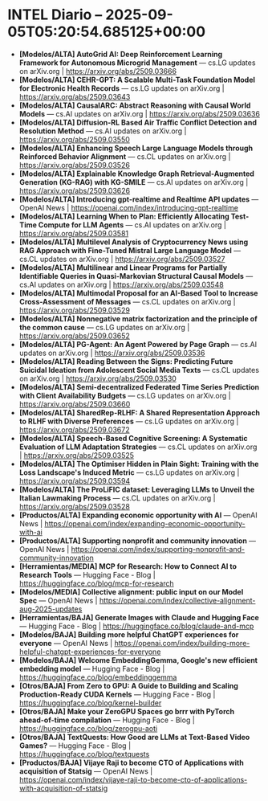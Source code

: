 # INTEL Diario – 2025-09-05T05:20:54.685125+00:00

- **[Modelos/ALTA] AutoGrid AI: Deep Reinforcement Learning Framework for Autonomous Microgrid Management** — cs.LG updates on arXiv.org | https://arxiv.org/abs/2509.03666
- **[Modelos/ALTA] CEHR-GPT: A Scalable Multi-Task Foundation Model for Electronic Health Records** — cs.LG updates on arXiv.org | https://arxiv.org/abs/2509.03643
- **[Modelos/ALTA] CausalARC: Abstract Reasoning with Causal World Models** — cs.AI updates on arXiv.org | https://arxiv.org/abs/2509.03636
- **[Modelos/ALTA] Diffusion-RL Based Air Traffic Conflict Detection and Resolution Method** — cs.AI updates on arXiv.org | https://arxiv.org/abs/2509.03550
- **[Modelos/ALTA] Enhancing Speech Large Language Models through Reinforced Behavior Alignment** — cs.CL updates on arXiv.org | https://arxiv.org/abs/2509.03526
- **[Modelos/ALTA] Explainable Knowledge Graph Retrieval-Augmented Generation (KG-RAG) with KG-SMILE** — cs.AI updates on arXiv.org | https://arxiv.org/abs/2509.03626
- **[Modelos/ALTA] Introducing gpt-realtime and Realtime API updates** — OpenAI News | https://openai.com/index/introducing-gpt-realtime
- **[Modelos/ALTA] Learning When to Plan: Efficiently Allocating Test-Time Compute for LLM Agents** — cs.AI updates on arXiv.org | https://arxiv.org/abs/2509.03581
- **[Modelos/ALTA] Multilevel Analysis of Cryptocurrency News using RAG Approach with Fine-Tuned Mistral Large Language Model** — cs.CL updates on arXiv.org | https://arxiv.org/abs/2509.03527
- **[Modelos/ALTA] Multilinear and Linear Programs for Partially Identifiable Queries in Quasi-Markovian Structural Causal Models** — cs.AI updates on arXiv.org | https://arxiv.org/abs/2509.03548
- **[Modelos/ALTA] Multimodal Proposal for an AI-Based Tool to Increase Cross-Assessment of Messages** — cs.CL updates on arXiv.org | https://arxiv.org/abs/2509.03529
- **[Modelos/ALTA] Nonnegative matrix factorization and the principle of the common cause** — cs.LG updates on arXiv.org | https://arxiv.org/abs/2509.03652
- **[Modelos/ALTA] PG-Agent: An Agent Powered by Page Graph** — cs.AI updates on arXiv.org | https://arxiv.org/abs/2509.03536
- **[Modelos/ALTA] Reading Between the Signs: Predicting Future Suicidal Ideation from Adolescent Social Media Texts** — cs.CL updates on arXiv.org | https://arxiv.org/abs/2509.03530
- **[Modelos/ALTA] Semi-decentralized Federated Time Series Prediction with Client Availability Budgets** — cs.LG updates on arXiv.org | https://arxiv.org/abs/2509.03660
- **[Modelos/ALTA] SharedRep-RLHF: A Shared Representation Approach to RLHF with Diverse Preferences** — cs.LG updates on arXiv.org | https://arxiv.org/abs/2509.03672
- **[Modelos/ALTA] Speech-Based Cognitive Screening: A Systematic Evaluation of LLM Adaptation Strategies** — cs.CL updates on arXiv.org | https://arxiv.org/abs/2509.03525
- **[Modelos/ALTA] The Optimiser Hidden in Plain Sight: Training with the Loss Landscape's Induced Metric** — cs.LG updates on arXiv.org | https://arxiv.org/abs/2509.03594
- **[Modelos/ALTA] The ProLiFIC dataset: Leveraging LLMs to Unveil the Italian Lawmaking Process** — cs.CL updates on arXiv.org | https://arxiv.org/abs/2509.03528
- **[Productos/ALTA] Expanding economic opportunity with AI** — OpenAI News | https://openai.com/index/expanding-economic-opportunity-with-ai
- **[Productos/ALTA] Supporting nonprofit and community innovation** — OpenAI News | https://openai.com/index/supporting-nonprofit-and-community-innovation
- **[Herramientas/MEDIA] MCP for Research: How to Connect AI to Research Tools** — Hugging Face - Blog | https://huggingface.co/blog/mcp-for-research
- **[Modelos/MEDIA] Collective alignment: public input on our Model Spec** — OpenAI News | https://openai.com/index/collective-alignment-aug-2025-updates
- **[Herramientas/BAJA] Generate Images with Claude and Hugging Face** — Hugging Face - Blog | https://huggingface.co/blog/claude-and-mcp
- **[Modelos/BAJA] Building more helpful ChatGPT experiences for everyone** — OpenAI News | https://openai.com/index/building-more-helpful-chatgpt-experiences-for-everyone
- **[Modelos/BAJA] Welcome EmbeddingGemma, Google's new efficient embedding model** — Hugging Face - Blog | https://huggingface.co/blog/embeddinggemma
- **[Otros/BAJA] From Zero to GPU: A Guide to Building and Scaling Production-Ready CUDA Kernels** — Hugging Face - Blog | https://huggingface.co/blog/kernel-builder
- **[Otros/BAJA] Make your ZeroGPU Spaces go brrr with PyTorch ahead-of-time compilation** — Hugging Face - Blog | https://huggingface.co/blog/zerogpu-aoti
- **[Otros/BAJA] TextQuests: How Good are LLMs at Text-Based Video Games?** — Hugging Face - Blog | https://huggingface.co/blog/textquests
- **[Productos/BAJA] Vijaye Raji to become CTO of Applications with acquisition of Statsig** — OpenAI News | https://openai.com/index/vijaye-raji-to-become-cto-of-applications-with-acquisition-of-statsig
